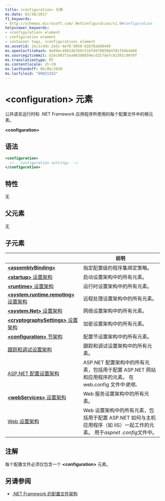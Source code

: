 ```yaml
---
title: <configuration> 元素
ms.date: 03/30/2017
f1_keywords:
- http://schemas.microsoft.com/.NetConfiguration/v2.0#configuration
helpviewer_keywords:
- <configuration> element
- configuration element
- container tags, <configuration> element
ms.assetid: 2ec1c9dc-2e5c-4ef0-9958-81670ab88449
ms.openlocfilehash: 0e09ec49024b769c516fd97085904781f64b4486
ms.sourcegitcommit: b16c00371ea06398859ecd157defc81301c9070f
ms.translationtype: MT
ms.contentlocale: zh-CN
ms.lasthandoff: 06/06/2020
ms.locfileid: "69921252"
---
```

# <a name="configuration-element"></a>\<configuration> 元素

公共语言运行时和 .NET Framework 应用程序所使用的每个配置文件中的根元素。

**\<configuration>**

## <a name="syntax"></a>语法

```xml
<configuration>
  <!-- Configuration settings -->
</configuration>
```

## <a name="attributes"></a>特性

无

## <a name="parent-element"></a>父元素

无

## <a name="child-elements"></a>子元素

|     | 说明 |
| --- | ----------- |
| [**\<assemblyBinding>**](assemblybinding-element-for-configuration.md) | 指定配置级的程序集绑定策略。|
| [**\<startup>** 设置架构](./startup/index.md) | 启动设置架构中的所有元素。 |
| [**\<runtime>** 设置架构](./runtime/index.md) | 运行时设置架构中的所有元素。 |
| [**\<system.runtime.remoting>** 设置架构](https://docs.microsoft.com/previous-versions/dotnet/netframework-4.0/z415cf9a(v=vs.100)) | 远程处理设置架构中的所有元素。 |
| [**\<system.Net>** 设置架构](./network/index.md) | 网络设置架构中的所有元素。 |
| [**\<cryptographySettings>** 设置架构](./cryptography/index.md) | 加密设置架构中的所有元素。 |
| [**\<configuration>** 节架构](configuration-sections-schema.md) | 配置节设置架构中的所有元素。 |
| [跟踪和调试设置架构](./trace-debug/index.md) | 跟踪和调试设置架构中的所有元素。 |
| [ASP.NET 配置设置架构](https://docs.microsoft.com/previous-versions/dotnet/netframework-4.0/b5ysx397(v=vs.100)) | ASP.NET 配置架构中的所有元素，包括用于配置 ASP.NET 网站和应用程序的元素。 在 web.config 文件中*使用。* |
| [**\<webServices>** 设置架构](https://docs.microsoft.com/previous-versions/dotnet/netframework-4.0/cctwteet(v=vs.100)) | Web 服务设置架构中的所有元素。 |
| [Web 设置架构](./web/index.md) | Web 设置架构中的所有元素，包括用于配置 ASP.NET 如何与主机应用程序（如 IIS）一起工作的元素。 用于*aspnet .config*文件中。 |

## <a name="remarks"></a>注解

每个配置文件必须仅包含一个 **\<configuration>** 元素。

## <a name="see-also"></a>另请参阅

- [.NET Framework 的配置文件架构](index.md)
